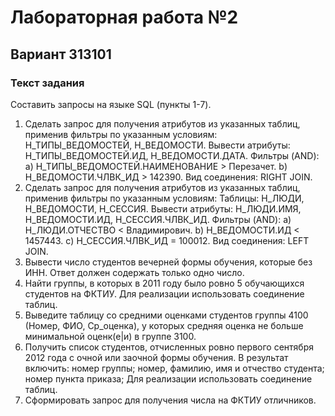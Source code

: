 # Лабораторная работа №2

## Вариант 313101

### Текст задания

Составить запросы на языке SQL (пункты 1-7).

1. Сделать запрос для получения атрибутов из указанных таблиц, применив фильтры по указанным условиям:
Н_ТИПЫ_ВЕДОМОСТЕЙ, Н_ВЕДОМОСТИ.
Вывести атрибуты: Н_ТИПЫ_ВЕДОМОСТЕЙ.ИД, Н_ВЕДОМОСТИ.ДАТА.
Фильтры (AND):
a) Н_ТИПЫ_ВЕДОМОСТЕЙ.НАИМЕНОВАНИЕ > Перезачет.
b) Н_ВЕДОМОСТИ.ЧЛВК_ИД > 142390.
Вид соединения: RIGHT JOIN.
3. Сделать запрос для получения атрибутов из указанных таблиц, применив фильтры по указанным условиям:
Таблицы: Н_ЛЮДИ, Н_ВЕДОМОСТИ, Н_СЕССИЯ.
Вывести атрибуты: Н_ЛЮДИ.ИМЯ, Н_ВЕДОМОСТИ.ИД, Н_СЕССИЯ.ЧЛВК_ИД.
Фильтры (AND):
a) Н_ЛЮДИ.ОТЧЕСТВО < Владимирович.
b) Н_ВЕДОМОСТИ.ИД < 1457443.
c) Н_СЕССИЯ.ЧЛВК_ИД = 100012.
Вид соединения: LEFT JOIN.
4. Вывести число студентов вечерней формы обучения, которые без ИНН.
Ответ должен содержать только одно число.
5. Найти группы, в которых в 2011 году было ровно 5 обучающихся студентов на ФКТИУ.
Для реализации использовать соединение таблиц.
6. Выведите таблицу со средними оценками студентов группы 4100 (Номер, ФИО, Ср_оценка), у которых средняя оценка не больше минимальной оценк(е|и) в группе 3100.
7. Получить список студентов, отчисленных ровно первого сентября 2012 года с очной или заочной формы обучения. В результат включить:
номер группы;
номер, фамилию, имя и отчество студента;
номер пункта приказа;
Для реализации использовать соединение таблиц.
8. Сформировать запрос для получения числа на ФКТИУ отличников.
